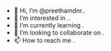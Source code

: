 - 👋 Hi, I’m @preethamdnr..
- 👀 I’m interested in ..
- 🌱 I’m currently learning .
- 💞️ I’m looking to collaborate on .
- 📫 How to reach me .
<!---
preethamdnr/preethamdnr is a ✨ special ✨ repository because its `README.md` (this file) appears on your GitHub profile.
You can click the Preview link to take a look at your changes.
--->
